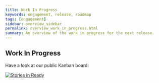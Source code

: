 ```yaml
---
title: Work In Progress
keywords: engagement, release, roadmap
tags: [engagement]
sidebar: overview_sidebar
permalink: overview_work_in_progress.html
summary: An overview of the work in progress for the next release.
---
```


## Work In Progress ##

Have a look at our public Kanban board:

[![Stories in Ready](https://badge.waffle.io/nhsconnect/gpconnect.svg?label=ready&title=Ready)](http://waffle.io/nhsconnect/gpconnect)
